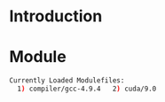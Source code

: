 # Introduction

# Module

```sh
Currently Loaded Modulefiles:
  1) compiler/gcc-4.9.4   2) cuda/9.0
```

